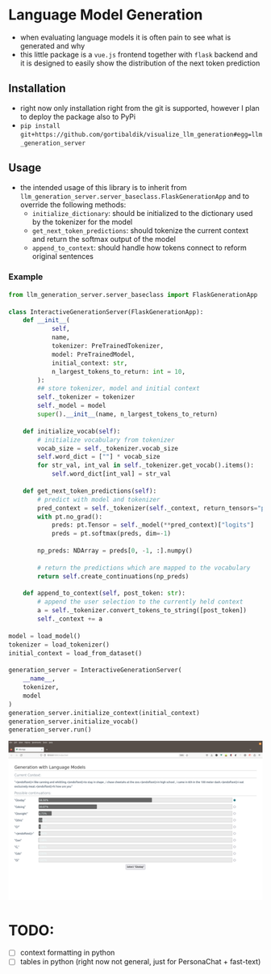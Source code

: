 # Language Model Generation
- when evaluating language models it is often pain to see what is generated and why
- this little package is a `vue.js` frontend together with `flask` backend and it is designed to easily show the distribution of the next token prediction

## Installation
- right now only installation right from the git is supported, however I plan to deploy the package also to PyPi
- `pip install git+https://github.com/gortibaldik/visualize_llm_generation#egg=llm_generation_server`

## Usage
- the intended usage of this library is to inherit from `llm_generation_server.server_baseclass.FlaskGenerationApp` and to override the following methods:
    - `initialize_dictionary`: should be initialized to the dictionary used by the tokenizer for the model
    - `get_next_token_predictions`: should tokenize the current context and return the softmax output of the model
    - `append_to_context`: should handle how tokens connect to reform original sentences

### Example

```python
from llm_generation_server.server_baseclass import FlaskGenerationApp

class InteractiveGenerationServer(FlaskGenerationApp):
    def __init__(
            self,
            name,
            tokenizer: PreTrainedTokenizer,
            model: PreTrainedModel,
            initial_context: str,
            n_largest_tokens_to_return: int = 10,
        ):
        ## store tokenizer, model and initial context
        self._tokenizer = tokenizer
        self._model = model
        super().__init__(name, n_largest_tokens_to_return)

    def initialize_vocab(self):
        # initialize vocabulary from tokenizer
        vocab_size = self._tokenizer.vocab_size
        self.word_dict = [""] * vocab_size
        for str_val, int_val in self._tokenizer.get_vocab().items():
            self.word_dict[int_val] = str_val

    def get_next_token_predictions(self):
        # predict with model and tokenizer
        pred_context = self._tokenizer(self._context, return_tensors="pt")
        with pt.no_grad():
            preds: pt.Tensor = self._model(**pred_context)["logits"]
            preds = pt.softmax(preds, dim=-1)

        np_preds: NDArray = preds[0, -1, :].numpy()

        # return the predictions which are mapped to the vocabulary
        return self.create_continuations(np_preds)
    
    def append_to_context(self, post_token: str):
        # append the user selection to the currently held context
        a = self._tokenizer.convert_tokens_to_string([post_token])
        self._context += a

model = load_model()
tokenizer = load_tokenizer()
initial_context = load_from_dataset()

generation_server = InteractiveGenerationServer(
    __name__,
    tokenizer,
    model
)
generation_server.initialize_context(initial_context)
generation_server.initialize_vocab()
generation_server.run()
```
![generation_image](./readme_images/generation.png)

# TODO:
- [ ] context formatting in python
- [ ] tables in python (right now not general, just for PersonaChat + fast-text)

